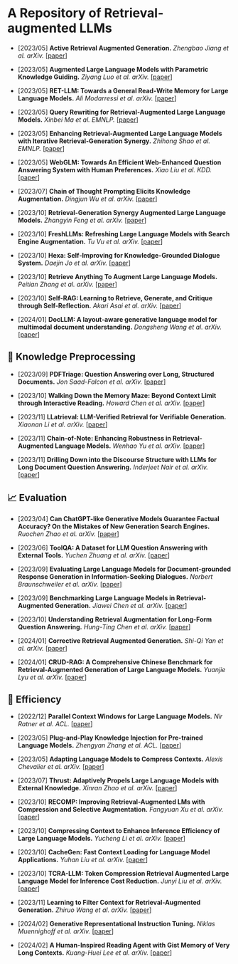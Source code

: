 #  A Repository of Retrieval-augmented LLMs




* [2023/05] **Active Retrieval Augmented Generation.** *Zhengbao Jiang et al. arXiv.* [[paper](https://browse.arxiv.org/pdf/2305.06983.pdf)]

* [2023/05] **Augmented Large Language Models with Parametric Knowledge Guiding.** *Ziyang Luo et al. arXiv.* [[paper](https://arxiv.org/pdf/2305.04757.pdf)]

* [2023/05] **RET-LLM: Towards a General Read-Write Memory for Large Language Models.** *Ali Modarressi et al. arXiv.* [[paper](https://arxiv.org/pdf/2305.14322.pdf)]

* [2023/05] **Query Rewriting for Retrieval-Augmented Large Language Models.** *Xinbei Ma et al. EMNLP.* [[paper](https://browse.arxiv.org/pdf/2305.14283.pdf)]

* [2023/05] **Enhancing Retrieval-Augmented Large Language Models with Iterative Retrieval-Generation Synergy.** *Zhihong Shao et al. EMNLP.* [[paper](https://browse.arxiv.org/pdf/2305.15294.pdf)]

* [2023/05] **WebGLM: Towards An Efficient Web-Enhanced Question Answering System with Human Preferences.** *Xiao Liu et al. KDD.* [[paper](https://arxiv.org/pdf/2306.07906.pdf)]

* [2023/07] **Chain of Thought Prompting Elicits Knowledge Augmentation.** *Dingjun Wu et al. arXiv.* [[paper](https://arxiv.org/pdf/2307.01640.pdf)]

* [2023/10] **Retrieval-Generation Synergy Augmented Large Language Models.** *Zhangyin Feng et al. arXiv.* [[paper](https://arxiv.org/pdf/2310.05149v1.pdf)]

* [2023/10] **FreshLLMs: Refreshing Large Language Models with Search Engine Augmentation.** *Tu Vu et al. arXiv.* [[paper](https://arxiv.org/pdf/2310.03214v1.pdf)]

* [2023/10] **Hexa: Self-Improving for Knowledge-Grounded Dialogue System.** *Daejin Jo et al. arXiv.* [[paper](https://arxiv.org/pdf/2310.06404v1.pdf)]

* [2023/10] **Retrieve Anything To Augment Large Language Models.** *Peitian Zhang et al. arXiv.* [[paper](https://arxiv.org/pdf/2310.07554.pdf)]

* [2023/10] **Self-RAG: Learning to Retrieve, Generate, and Critique through Self-Reflection.** *Akari Asai et al. arXiv.* [[paper](https://arxiv.org/pdf/2310.11511.pdf)]

* [2024/01] **DocLLM: A layout-aware generative language model for multimodal document understanding.** *Dongsheng Wang et al. arXiv.* [[paper](https://arxiv.org/pdf/2401.00908v1.pdf)]


## :memo: Knowledge Preprocessing

* [2023/09] **PDFTriage: Question Answering over Long, Structured Documents.** *Jon Saad-Falcon et al. arXiv.* [[paper](https://browse.arxiv.org/pdf/2309.08872v1.pdf)]

* [2023/10] **Walking Down the Memory Maze: Beyond Context Limit through Interactive Reading.** *Howard Chen et al. arXiv.* [[paper](https://arxiv.org/pdf/2310.05029.pdf)]

* [2023/11] **LLatrieval: LLM-Verified Retrieval for Verifiable Generation.** *Xiaonan Li et al. arXiv.* [[paper](https://arxiv.org/pdf/2311.07838v1.pdf)]

* [2023/11] **Chain-of-Note: Enhancing Robustness in Retrieval-Augmented Language Models.** *Wenhao Yu et al. arXiv.* [[paper](https://arxiv.org/pdf/2311.09210v1.pdf)]

* [2023/11] **Drilling Down into the Discourse Structure with LLMs for Long Document Question Answering.** *Inderjeet Nair et al. arXiv.* [[paper](https://arxiv.org/pdf/2311.13565v1.pdf)]



## :chart_with_upwards_trend: Evaluation

* [2023/04] **Can ChatGPT-like Generative Models Guarantee Factual Accuracy? On the Mistakes of New Generation Search Engines.** *Ruochen Zhao et al. arXiv.* [[paper](https://browse.arxiv.org/pdf/2304.11076.pdf)]

* [2023/06] **ToolQA: A Dataset for LLM Question Answering with External Tools.** *Yuchen Zhuang et al. arXiv.* [[paper](https://arxiv.org/pdf/2306.13304.pdf)]

* [2023/09] **Evaluating Large Language Models for Document-grounded Response Generation in Information-Seeking Dialogues.** *Norbert Braunschweiler et al. arXiv.* [[paper](https://browse.arxiv.org/pdf/2309.11838v1.pdf)]

* [2023/09] **Benchmarking Large Language Models in Retrieval-Augmented Generation.** *Jiawei Chen et al. arXiv.* [[paper](https://browse.arxiv.org/pdf/2309.01431v1.pdf)]

* [2023/10] **Understanding Retrieval Augmentation for Long-Form Question Answering.** *Hung-Ting Chen et al. arXiv.* [[paper](https://arxiv.org/pdf/2310.12150.pdf)]

* [2024/01] **Corrective Retrieval Augmented Generation.** *Shi-Qi Yan et al. arXiv.* [[paper](https://arxiv.org/pdf/2401.15884v1.pdf)]

* [2024/01] **CRUD-RAG: A Comprehensive Chinese Benchmark for Retrieval-Augmented Generation of Large Language Models.** *Yuanjie Lyu et al. arXiv.* [[paper](https://arxiv.org/pdf/2401.17043v1.pdf)]



## :rocket: Efficiency

* [2022/12] **Parallel Context Windows for Large Language Models.** *Nir Ratner et al. ACL.* [[paper](https://arxiv.org/pdf/2212.10947.pdf)]

* [2023/05] **Plug-and-Play Knowledge Injection for Pre-trained Language Models.** *Zhengyan Zhang et al. ACL.* [[paper](https://arxiv.org/pdf/2305.17691.pdf)]

* [2023/05] **Adapting Language Models to Compress Contexts.** *Alexis Chevalier et al. arXiv.* [[paper](https://arxiv.org/pdf/2305.14788.pdf)]

* [2023/07] **Thrust: Adaptively Propels Large Language Models with External Knowledge.** *Xinran Zhao et al. arXiv.* [[paper](https://arxiv.org/pdf/2307.10442.pdf)]

* [2023/10] **RECOMP: Improving Retrieval-Augmented LMs with Compression and Selective Augmentation.** *Fangyuan Xu et al. arXiv.* [[paper](https://arxiv.org/pdf/2310.04408v1.pdf)]

* [2023/10] **Compressing Context to Enhance Inference Efficiency of Large Language Models.** *Yucheng Li et al. arXiv.* [[paper](https://arxiv.org/pdf/2310.06201v1.pdf)]

* [2023/10] **CacheGen: Fast Context Loading for Language Model Applications.** *Yuhan Liu et al. arXiv.* [[paper](https://arxiv.org/pdf/2310.07240.pdf)]

* [2023/10] **TCRA-LLM: Token Compression Retrieval Augmented Large Language Model for Inference Cost Reduction.** *Junyi Liu et al. arXiv.* [[paper](https://arxiv.org/pdf/2310.15556v1.pdf)]

* [2023/11] **Learning to Filter Context for Retrieval-Augmented Generation.** *Zhiruo Wang et al. arXiv.* [[paper](https://arxiv.org/pdf/2311.08377v1.pdf)]

* [2024/02] **Generative Representational Instruction Tuning.** *Niklas Muennighoff et al. arXiv.* [[paper](https://arxiv.org/pdf/2402.09906.pdf)]

* [2024/02] **A Human-Inspired Reading Agent with Gist Memory of Very Long Contexts.** *Kuang-Huei Lee et al. arXiv.* [[paper](https://arxiv.org/pdf/2402.09727.pdf)]